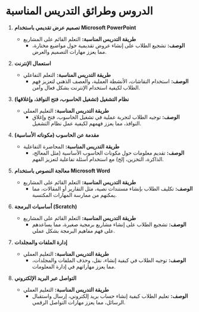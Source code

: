 # الدروس وطرائق التدريس المناسبة

1. **تصميم عرض تقديمي باستخدام Microsoft PowerPoint**
    - **طريقة التدريس المناسبة:** التعلم القائم على المشاريع
        - **الوصف:** تشجيع الطلاب على إنشاء عروض تقديمية حول مواضيع مختارة، مما يعزز مهارات التصميم والعرض.

2. **استعمال الإنترنت**
    - **طريقة التدريس المناسبة:** التعلم التفاعلي
        - **الوصف:** استخدام النقاشات، الأنشطة العملية، والعصف الذهني لتعزيز فهم الطلاب لكيفية استخدام الإنترنت بشكل فعال وآمن.

3. **نظام التشغيل (تشغيل الحاسوب، فتح النوافذ، وإغلاقها)**
    - **طريقة التدريس المناسبة:** التعليم العملي
        - **الوصف:** توجيه الطلاب لتجربة عملية في تشغيل الحاسوب، فتح وإغلاق النوافذ، مما يعزز فهمهم لكيفية عمل نظام التشغيل.

4. **مقدمة عن الحاسوب (مكوناته الأساسية)**
    - **طريقة التدريس المناسبة:** المحاضرة التفاعلية
        - **الوصف:** تقديم معلومات حول مكونات الحاسوب الأساسية (مثل المعالج، الذاكرة، التخزين، إلخ) مع استخدام أسئلة تفاعلية لتعزيز الفهم.

5. **معالجة النصوص باستخدام Microsoft Word**
    - **طريقة التدريس المناسبة:** التعلم القائم على المشاريع
        - **الوصف:** تكليف الطلاب بإنشاء مستندات نصية، مثل التقارير أو المقالات، مما يمكنهم من ممارسة المهارات المكتسبة.

6. **أساسيات البرمجة (Scratch)**
    - **طريقة التدريس المناسبة:** التعلم القائم على المشاريع
        - **الوصف:** تشجيع الطلاب على إنشاء مشاريع برمجية صغيرة، مما يساعدهم على فهم مفاهيم البرمجة بشكل عملي.

7. **إدارة الملفات والمجلدات**
    - **طريقة التدريس المناسبة:** التعليم العملي
        - **الوصف:** توجيه الطلاب في كيفية إنشاء، نقل، وحذف الملفات والمجلدات، مما يعزز مهاراتهم في إدارة المعلومات.

8. **التواصل عبر البريد الإلكتروني**
    - **طريقة التدريس المناسبة:** التعليم العملي
        - **الوصف:** تعليم الطلاب كيفية إنشاء حساب بريد إلكتروني، إرسال واستقبال الرسائل، مما يعزز مهارات التواصل الرقمي.
